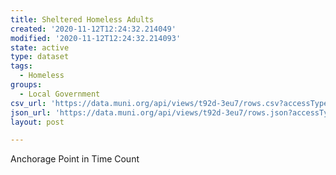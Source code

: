 ```yaml
---
title: Sheltered Homeless Adults
created: '2020-11-12T12:24:32.214049'
modified: '2020-11-12T12:24:32.214093'
state: active
type: dataset
tags:
  - Homeless
groups:
  - Local Government
csv_url: 'https://data.muni.org/api/views/t92d-3eu7/rows.csv?accessType=DOWNLOAD'
json_url: 'https://data.muni.org/api/views/t92d-3eu7/rows.json?accessType=DOWNLOAD'
layout: post

---
```

Anchorage Point in Time Count
